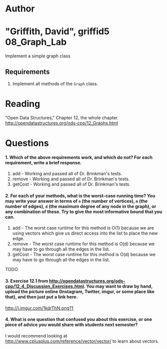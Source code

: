Author
==========
"Griffith, David", griffid5
08_Graph_Lab
============

Implement a simple graph class

Requirements
------------

1. Implement all methods of the `Graph` class.

Reading
=======
"Open Data Structures," Chapter 12, the whole chapter. http://opendatastructures.org/ods-cpp/12_Graphs.html

Questions
=========

#### 1. Which of the above requirements work, and which do not? For each requirement, write a brief response.

1. add - Working and passed all of Dr. Brinkman's tests.
2. remove - Working and passed all of Dr. Brinkman's tests.
3. getCost - Working and passed all of Dr. Brinkman's tests.

#### 2. For each of your methods, what is the worst-case running time? You may write your answer in terms of `n` (the number of vertices), `m` (the number of edges), `d` (the maximum degree of any node in the graph), or any combination of these. Try to give the most informative bound that you can.

1. add - The worst case runtime for this method is O(1) because we are using vectors which give us direct access into the list to place the new edge. 
2. remove - The worst case runtime for this method is O(d) because we may have to go through all the edges in the list.
3. getCost - The worst case runtime for this method is O(d) because we may have to go through all the edges in the list.

TODO

#### 3. Exercise 12.1 from http://opendatastructures.org/ods-cpp/12_4_Discussion_Exercises.html. You may want to draw by hand, upload the picture online (Instagram, Twitter, imgur, or some place like that), and then just put a link here.

http://i.imgur.com/1kdrThN.png?1

#### 4. What is one question that confused you about this exercise, or one piece of advice you would share with students next semester?

I would recommend looking at http://www.cplusplus.com/reference/vector/vector/ to learn about vectors. 